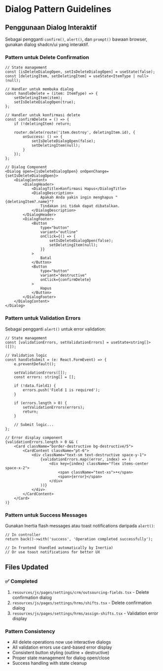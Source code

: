 # Dialog Pattern Guidelines

## Penggunaan Dialog Interaktif

Sebagai pengganti `confirm()`, `alert()`, dan `prompt()` bawaan browser, gunakan dialog shadcn/ui yang interaktif.

### Pattern untuk Delete Confirmation

```tsx
// State management
const [isDeleteDialogOpen, setIsDeleteDialogOpen] = useState(false);
const [deletingItem, setDeletingItem] = useState<ItemType | null>(null);

// Handler untuk membuka dialog
const handleDelete = (item: ItemType) => {
    setDeletingItem(item);
    setIsDeleteDialogOpen(true);
};

// Handler untuk konfirmasi delete
const confirmDelete = () => {
    if (!deletingItem) return;
    
    router.delete(route('item.destroy', deletingItem.id), {
        onSuccess: () => {
            setIsDeleteDialogOpen(false);
            setDeletingItem(null);
        }
    });
};

// Dialog Component
<Dialog open={isDeleteDialogOpen} onOpenChange={setIsDeleteDialogOpen}>
    <DialogContent>
        <DialogHeader>
            <DialogTitle>Konfirmasi Hapus</DialogTitle>
            <DialogDescription>
                Apakah Anda yakin ingin menghapus "{deletingItem?.name}"? 
                Tindakan ini tidak dapat dibatalkan.
            </DialogDescription>
        </DialogHeader>
        <DialogFooter>
            <Button 
                type="button" 
                variant="outline" 
                onClick={() => {
                    setIsDeleteDialogOpen(false);
                    setDeletingItem(null);
                }}
            >
                Batal
            </Button>
            <Button 
                type="button" 
                variant="destructive" 
                onClick={confirmDelete}
            >
                Hapus
            </Button>
        </DialogFooter>
    </DialogContent>
</Dialog>
```

### Pattern untuk Validation Errors

Sebagai pengganti `alert()` untuk error validation:

```tsx
// State management
const [validationErrors, setValidationErrors] = useState<string[]>([]);

// Validation logic
const handleSubmit = (e: React.FormEvent) => {
    e.preventDefault();
    
    setValidationErrors([]);
    const errors: string[] = [];
    
    if (!data.field1) {
        errors.push('Field 1 is required');
    }
    
    if (errors.length > 0) {
        setValidationErrors(errors);
        return;
    }
    
    // Submit logic...
};

// Error display component
{validationErrors.length > 0 && (
    <Card className="border-destructive bg-destructive/5">
        <CardContent className="pt-6">
            <div className="text-sm text-destructive space-y-1">
                {validationErrors.map((error, index) => (
                    <div key={index} className="flex items-center space-x-2">
                        <span className="text-xs">•</span>
                        <span>{error}</span>
                    </div>
                ))}
            </div>
        </CardContent>
    </Card>
)}
```

### Pattern untuk Success Messages

Gunakan Inertia flash messages atau toast notifications daripada `alert()`:

```tsx
// In controller
return back()->with('success', 'Operation completed successfully');

// In frontend (handled automatically by Inertia)
// Or use toast notifications for better UX
```

## Files Updated

### ✅ Completed
1. `resources/js/pages/settings/crm/outsourcing-fields.tsx` - Delete confirmation dialog
2. `resources/js/pages/settings/hrms/shifts.tsx` - Delete confirmation dialog  
3. `resources/js/pages/settings/hrms/assign-shifts.tsx` - Validation error display

### Pattern Consistency
- All delete operations now use interactive dialogs
- All validation errors use card-based error display
- Consistent button styling (outline + destructive)
- Proper state management for dialog open/close
- Success handling with state cleanup
